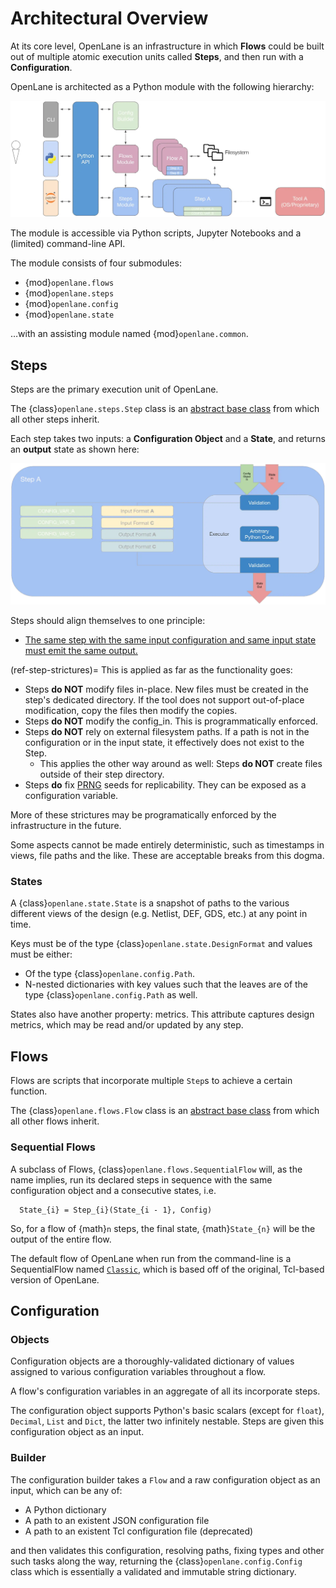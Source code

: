 # Architectural Overview

At its core level, OpenLane is an infrastructure in which **Flows** could be built
out of multiple atomic execution units called **Steps**, and then run with a
**Configuration**.

OpenLane is architected as a Python module with the following hierarchy:

![An architectural view of OpenLane since version 2.0](./architecture.webp)

The module is accessible via Python scripts, Jupyter Notebooks and a (limited)
command-line API.

The module consists of four submodules:
* {mod}`openlane.flows`
* {mod}`openlane.steps`
* {mod}`openlane.config`
* {mod}`openlane.state`

…with an assisting module named {mod}`openlane.common`.

## Steps

Steps are the primary execution unit of OpenLane.

The {class}`openlane.steps.Step` class is an [abstract base class](https://docs.python.org/3/glossary.html#term-abstract-base-class)
from which all other steps inherit.

Each step takes two inputs: a **Configuration Object** and a **State**, and
returns an **output** state as shown here:

![Architectural view of an OpenLane step](./step.webp)

Steps should align themselves to one principle:

* <u>The same step with the same input configuration and same input state must
  emit the same output.</u>

(ref-step-strictures)=
This is applied as far as the functionality goes:

* Steps **do NOT** modify files in-place. New files must be created in the
  step's dedicated directory. If the tool does not support out-of-place
  modification, copy the files then modify the copies.
* Steps **do NOT** modify the config_in. This is programmatically enforced.
* Steps **do NOT** rely on external filesystem paths. If a path is not in the
  configuration or in the input state, it effectively does not exist to the
  Step.
  * This applies the other way around as well: Steps **do NOT** create files
    outside of their step directory.
* Steps **do** fix
  [PRNG](https://en.wikipedia.org/wiki/Pseudorandom_number_generator) seeds for
  replicability. They can be exposed as a configuration variable.

More of these strictures may be programatically enforced by the infrastructure
in the future.

Some aspects cannot be made entirely deterministic, such as timestamps in views,
file paths and the like. These are acceptable breaks from this dogma.

### States

A {class}`openlane.state.State` is a snapshot of paths to the various different
views of the design (e.g. Netlist, DEF, GDS, etc.) at any point in time.

Keys must be of the type {class}`openlane.state.DesignFormat` and values must be
either:

* Of the type {class}`openlane.config.Path`.
* N-nested dictionaries with key values such that the leaves are of the type
  {class}`openlane.config.Path` as well.

States also have another property: metrics. This attribute captures design
metrics, which may be read and/or updated by any step.

## Flows

Flows are scripts that incorporate multiple `Step`s to achieve a certain
function.

The {class}`openlane.flows.Flow` class is an
[abstract base class](https://docs.python.org/3/glossary.html#term-abstract-base-class)
from which all other flows inherit.

### Sequential Flows

A subclass of Flows, {class}`openlane.flows.SequentialFlow` will, as the name
implies, run its declared steps in sequence with the same configuration object
and a consecutive states, i.e.

```{math}
  State_{i} = Step_{i}(State_{i - 1}, Config)
```

So, for a flow of {math}`n` steps, the final state, {math}`State_{n}` will be
the output of the entire flow.

The default flow of OpenLane when run from the command-line is a SequentialFlow
named [`Classic`](./flows.md#classic), which is based off of the
original, Tcl-based version of OpenLane.

## Configuration

### Objects

Configuration objects are a thoroughly-validated dictionary of values assigned
to various configuration variables throughout a flow.

A flow's configuration variables in an aggregate of all its incorporate steps.

The configuration object supports Python's basic scalars (except for `float`),
`Decimal`, `List` and `Dict`, the latter two infinitely nestable. Steps are
given this configuration object as an input.

### Builder

The configuration builder takes a `Flow` and a raw configuration object as an
input, which can be any of:

* A Python dictionary
* A path to an existent JSON configuration file
* A path to an existent Tcl configuration file (deprecated)

and then validates this configuration, resolving paths, fixing types and
other such tasks along the way, returning the {class}`openlane.config.Config`
class which is essentially a validated and immutable string dictionary.
 